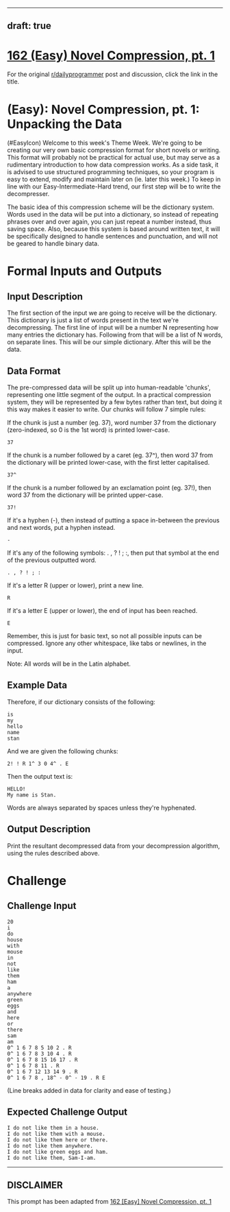 ---
draft: true
----

# [162 (Easy) Novel Compression, pt. 1](https://www.reddit.com/r/dailyprogrammer/comments/25clki/5122014_challenge_162_easy_novel_compression_pt_1/)

For the original [r/dailyprogrammer](https://www.reddit.com/r/dailyprogrammer/) post and discussion, click the link in the title.

#  (Easy): Novel Compression, pt. 1: Unpacking the Data
(#EasyIcon)
Welcome to this week's Theme Week. We're going to be creating our very own basic compression format for short novels or writing. This format will probably not be practical for actual use, but may serve as a rudimentary introduction to how data compression works. As a side task, it is advised to use structured programming techniques, so your program is easy to extend, modify and maintain later on (ie. later this week.) To keep in line with our Easy-Intermediate-Hard trend, our first step will be to write the decompresser.

The basic idea of this compression scheme will be the dictionary system. Words used in the data will be put into a dictionary, so instead of repeating phrases over and over again, you can just repeat a number instead, thus saving space. Also, because this system is based around written text, it will be specifically designed to handle sentences and punctuation, and will not be geared to handle binary data.

# Formal Inputs and Outputs
## Input Description
The first section of the input we are going to receive will be the dictionary. This dictionary is just a list of words present in the text we're decompressing. The first line of input will be a number N representing how many entries the dictionary has. Following from that will be a list of N words, on separate lines. This will be our simple dictionary. After this will be the data.

## Data Format
The pre-compressed data will be split up into human-readable 'chunks', representing one little segment of the output. In a practical compression system, they will be represented by a few bytes rather than text, but doing it this way makes it easier to write. Our chunks will follow 7 simple rules:

If the chunk is just a number (eg. 37), word number 37 from the dictionary (zero-indexed, so 0 is the 1st word) is printed lower-case.


```
37
```
If the chunk is a number followed by a caret (eg. 37^), then word 37 from the dictionary will be printed lower-case, with the first letter capitalised.


```
37^
```
If the chunk is a number followed by an exclamation point (eg. 37!), then word 37 from the dictionary will be printed upper-case.


```
37!
```
If it's a hyphen (-), then instead of putting a space in-between the previous and next words, put a hyphen instead.


```
-
```
If it's any of the following symbols: . , ? ! ; :, then put that symbol at the end of the previous outputted word.


```
. , ? ! ; :
```
If it's a letter R (upper or lower), print a new line.


```
R
```
If it's a letter E (upper or lower), the end of input has been reached.


```
E
```
Remember, this is just for basic text, so not all possible inputs can be compressed. Ignore any other whitespace, like tabs or newlines, in the input.

Note: All words will be in the Latin alphabet.

## Example Data
Therefore, if our dictionary consists of the following:


```
is
my
hello
name
stan
```
And we are given the following chunks:


```
2! ! R 1^ 3 0 4^ . E
```
Then the output text is:


```
HELLO!
My name is Stan.
```
Words are always separated by spaces unless they're hyphenated.

## Output Description
Print the resultant decompressed data from your decompression algorithm, using the rules described above.

# Challenge
## Challenge Input

```
20
i
do
house
with
mouse
in
not
like
them
ham
a
anywhere
green
eggs
and
here
or
there
sam
am
0^ 1 6 7 8 5 10 2 . R
0^ 1 6 7 8 3 10 4 . R
0^ 1 6 7 8 15 16 17 . R
0^ 1 6 7 8 11 . R
0^ 1 6 7 12 13 14 9 . R
0^ 1 6 7 8 , 18^ - 0^ - 19 . R E
```
(Line breaks added in data for clarity and ease of testing.)

## Expected Challenge Output

```
I do not like them in a house.
I do not like them with a mouse.
I do not like them here or there.
I do not like them anywhere.
I do not like green eggs and ham.
I do not like them, Sam-I-am.
```

----
## **DISCLAIMER**
This prompt has been adapted from [162 [Easy] Novel Compression, pt. 1](https://www.reddit.com/r/dailyprogrammer/comments/25clki/5122014_challenge_162_easy_novel_compression_pt_1/
)

